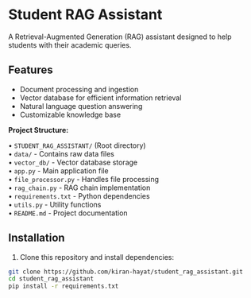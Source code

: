 # Student RAG Assistant

A Retrieval-Augmented Generation (RAG) assistant designed to help students with their academic queries.

## Features

- Document processing and ingestion
- Vector database for efficient information retrieval
- Natural language question answering
- Customizable knowledge base

**Project Structure:**

• `STUDENT_RAG_ASSISTANT/` (Root directory)  
• `data/` - Contains raw data files  
• `vector_db/` - Vector database storage  
• `app.py` - Main application file  
• `file_processor.py` - Handles file processing  
• `rag_chain.py` - RAG chain implementation  
• `requirements.txt` - Python dependencies  
• `utils.py` - Utility functions  
• `README.md` - Project documentation  


## Installation

1. Clone this repository and install dependencies:
```bash
git clone https://github.com/kiran-hayat/student_rag_assistant.git
cd student_rag_assistant
pip install -r requirements.txt